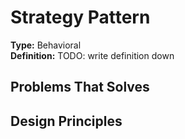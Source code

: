 # Strategy Pattern
**Type:** Behavioral  
**Definition:** TODO: write definition down

## Problems That Solves

## Design Principles
